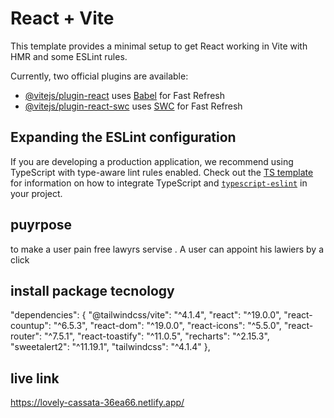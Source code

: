 # React + Vite

This template provides a minimal setup to get React working in Vite with HMR and some ESLint rules.

Currently, two official plugins are available:

- [@vitejs/plugin-react](https://github.com/vitejs/vite-plugin-react/blob/main/packages/plugin-react) uses [Babel](https://babeljs.io/) for Fast Refresh
- [@vitejs/plugin-react-swc](https://github.com/vitejs/vite-plugin-react/blob/main/packages/plugin-react-swc) uses [SWC](https://swc.rs/) for Fast Refresh

## Expanding the ESLint configuration

If you are developing a production application, we recommend using TypeScript with type-aware lint rules enabled. Check out the [TS template](https://github.com/vitejs/vite/tree/main/packages/create-vite/template-react-ts) for information on how to integrate TypeScript and [`typescript-eslint`](https://typescript-eslint.io) in your project.



## puyrpose 
to make a user pain free lawyrs servise . A user can appoint his lawiers by a click 
## install package  tecnology 
  



  "dependencies": {
    "@tailwindcss/vite": "^4.1.4",
    "react": "^19.0.0",
    "react-countup": "^6.5.3",
    "react-dom": "^19.0.0",
    "react-icons": "^5.5.0",
    "react-router": "^7.5.1",
    "react-toastify": "^11.0.5",
    "recharts": "^2.15.3",
    "sweetalert2": "^11.19.1",
    "tailwindcss": "^4.1.4"
  },
  ## live link 
  https://lovely-cassata-36ea66.netlify.app/
 
